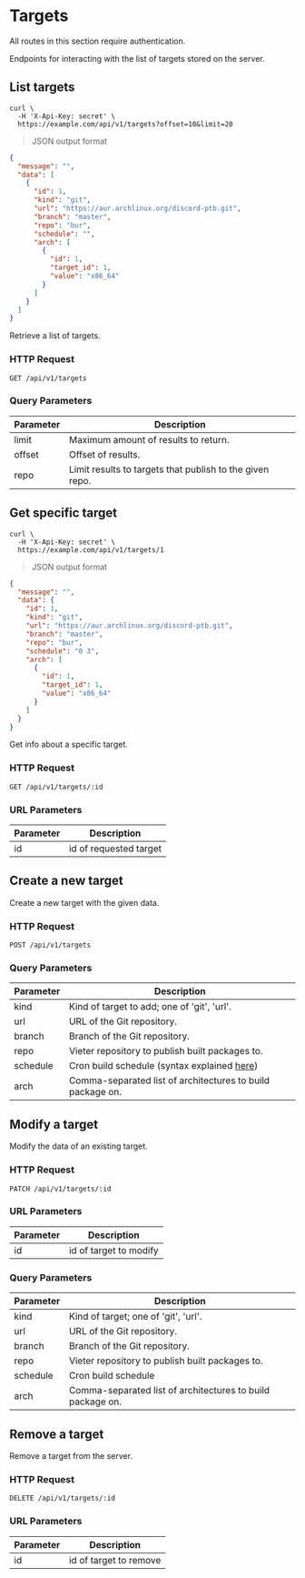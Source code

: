 # Targets

<aside class="notice">

All routes in this section require authentication.

</aside>

Endpoints for interacting with the list of targets stored on the server.

## List targets

```shell
curl \
  -H 'X-Api-Key: secret' \
  https://example.com/api/v1/targets?offset=10&limit=20
```

> JSON output format

```json
{
  "message": "",
  "data": [
    {
      "id": 1,
      "kind": "git",
      "url": "https://aur.archlinux.org/discord-ptb.git",
      "branch": "master",
      "repo": "bur",
      "schedule": "",
      "arch": [
        {
          "id": 1,
          "target_id": 1,
          "value": "x86_64"
        }
      ]
    }
  ]
}
```

Retrieve a list of targets.

### HTTP Request

`GET /api/v1/targets`

### Query Parameters

Parameter | Description
--------- | -----------
limit | Maximum amount of results to return.
offset | Offset of results.
repo | Limit results to targets that publish to the given repo.

## Get specific target

```shell
curl \
  -H 'X-Api-Key: secret' \
  https://example.com/api/v1/targets/1
```

> JSON output format

```json
{
  "message": "",
  "data": {
    "id": 1,
    "kind": "git",
    "url": "https://aur.archlinux.org/discord-ptb.git",
    "branch": "master",
    "repo": "bur",
    "schedule": "0 3",
    "arch": [
      {
        "id": 1,
        "target_id": 1,
        "value": "x86_64"
      }
    ]
  }
}
```

Get info about a specific target.

### HTTP Request

`GET /api/v1/targets/:id`

### URL Parameters

Parameter | Description
--------- | -----------
id | id of requested target

## Create a new target

Create a new target with the given data.

### HTTP Request

`POST /api/v1/targets`

### Query Parameters

Parameter | Description
--------- | -----------
kind | Kind of target to add; one of 'git', 'url'.
url | URL of the Git repository.
branch | Branch of the Git repository.
repo | Vieter repository to publish built packages to.
schedule | Cron build schedule (syntax explained [here](https://rustybever.be/docs/vieter/usage/builds/schedule/))
arch | Comma-separated list of architectures to build package on.

## Modify a target

Modify the data of an existing target.

### HTTP Request

`PATCH /api/v1/targets/:id`

### URL Parameters

Parameter | Description
--------- | -----------
id | id of target to modify

### Query Parameters

Parameter | Description
--------- | -----------
kind | Kind of target; one of 'git', 'url'.
url | URL of the Git repository.
branch | Branch of the Git repository.
repo | Vieter repository to publish built packages to.
schedule | Cron build schedule
arch | Comma-separated list of architectures to build package on.

## Remove a target

Remove a target from the server.

### HTTP Request

`DELETE /api/v1/targets/:id`

### URL Parameters

Parameter | Description
--------- | -----------
id | id of target to remove
